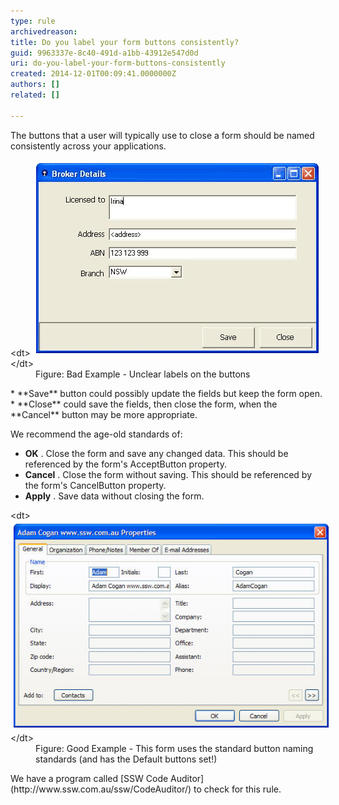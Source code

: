 ```yaml
---
type: rule
archivedreason: 
title: Do you label your form buttons consistently?
guid: 9963337e-8c40-491d-a1bb-43912e547d0d
uri: do-you-label-your-form-buttons-consistently
created: 2014-12-01T00:09:41.0000000Z
authors: []
related: []

---
```


The buttons that a user will typically use to close a form should be named consistently across your applications.

<!--endintro-->
<dl class="badImage">&lt;dt&gt;
      <img alt="Broker Details - Save & Close Buttons" src="../../assets/ButtonLabels_Bad.gif" style="margin:5px;">
   &lt;/dt&gt;<dd>Figure: Bad Example - Unclear labels on the buttons</dd></dl>
* **Save** button could possibly update the fields but keep the form open.
* **Close** could save the fields, then close the form, when the <br>       **Cancel** button may be more appropriate.


We recommend the age-old standards of:

* **OK** . Close the form and save any changed data. This should be referenced by the form's AcceptButton property.
* **Cancel** . Close the form without saving. This should be referenced by the form's CancelButton property.
* **Apply** . Save data without closing the form.

<dl class="goodImage">&lt;dt&gt;
      <img alt="Outlook Contact Properties - OK, Cancel & Apply Buttons" src="../../assets/OKCancelExampleDialog.jpg" style="margin:5px;">
   &lt;/dt&gt;<dd>Figure: Good Example - This form uses the standard button naming standards (and has the Default buttons set!)</dd></dl>
We have a program called     [SSW Code Auditor](http://www.ssw.com.au/ssw/CodeAuditor/) to check for this rule.
